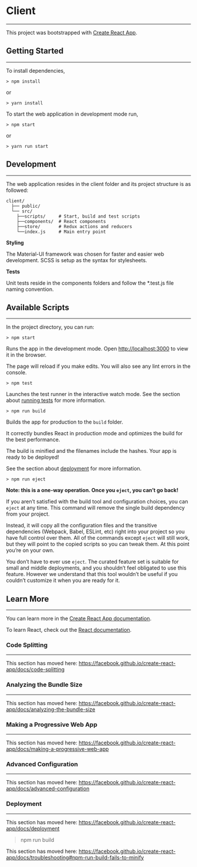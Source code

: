 # Client

---
This project was bootstrapped with [Create React App](https://github.com/facebook/create-react-app).

## Getting Started

---
To install dependencies,

    > npm install

  or

    > yarn install

To start the web application in development mode run,

    > npm start

  or
  
    > yarn run start

## Development

---

The web application resides in the client folder and its project structure is as followed:

    client/
      ├── public/
      └── src/
        ├──scripts/     # Start, build and test scripts
        ├──components/  # React components
        ├──store/       # Redux actions and reducers
        └──index.js     # Main entry point

**Styling**

The Material-UI framework was chosen for faster and easier web development. SCSS is setup as the syntax for stylesheets.

**Tests**

Unit tests reside in the components folders and follow the *.test.js file naming convention.

## Available Scripts

---
In the project directory, you can run:

    > npm start

Runs the app in the development mode.
Open [http://localhost:3000](http://localhost:3000) to view it in the browser.

The page will reload if you make edits.
You will also see any lint errors in the console.

    > npm test

Launches the test runner in the interactive watch mode.
See the section about [running tests](https://facebook.github.io/create-react-app/docs/running-tests) for more information.

    > npm run build

Builds the app for production to the `build` folder.

It correctly bundles React in production mode and optimizes the build for the best performance.

The build is minified and the filenames include the hashes. Your app is ready to be deployed!

See the section about [deployment](https://facebook.github.io/create-react-app/docs/deployment) for more information.

    > npm run eject

**Note: this is a one-way operation. Once you `eject`, you can’t go back!**

If you aren’t satisfied with the build tool and configuration choices, you can `eject` at any time. This command will remove the single build dependency from your project.

Instead, it will copy all the configuration files and the transitive dependencies (Webpack, Babel, ESLint, etc) right into your project so you have full control over them. All of the commands except `eject` will still work, but they will point to the copied scripts so you can tweak them. At this point you’re on your own.

You don’t have to ever use `eject`. The curated feature set is suitable for small and middle deployments, and you shouldn’t feel obligated to use this feature. However we understand that this tool wouldn’t be useful if you couldn’t customize it when you are ready for it.

## Learn More

---
You can learn more in the [Create React App documentation](https://facebook.github.io/create-react-app/docs/getting-started).

To learn React, check out the [React documentation](https://reactjs.org/).

### Code Splitting

---
This section has moved here: https://facebook.github.io/create-react-app/docs/code-splitting

### Analyzing the Bundle Size

---
This section has moved here: https://facebook.github.io/create-react-app/docs/analyzing-the-bundle-size

### Making a Progressive Web App

---
This section has moved here: https://facebook.github.io/create-react-app/docs/making-a-progressive-web-app

### Advanced Configuration

---
This section has moved here: https://facebook.github.io/create-react-app/docs/advanced-configuration

### Deployment

---
This section has moved here: https://facebook.github.io/create-react-app/docs/deployment

  > npm run build

This section has moved here: https://facebook.github.io/create-react-app/docs/troubleshooting#npm-run-build-fails-to-minify